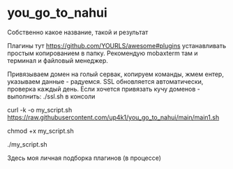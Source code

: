# you_go_to_nahui
Собственно какое название, такой и результат

Плагины тут https://github.com/YOURLS/awesome#plugins устанавливать простым копированием в папку. Рекомендую mobaxterm там и терминал и файловый менеджер.


Привязываем домен на голый сервак, копируем команды, жмем ентер, указываем данные - радуемся. SSL обновляется автоматически, проверка каждый день. 
Если хочется привязать кучу доменов - выполнить: ./ssl.sh в консоли 

curl -k -o my_script.sh https://raw.githubusercontent.com/up4k1/you_go_to_nahui/main/main1.sh

chmod +x my_script.sh

./my_script.sh



Здесь моя личная подборка плагинов (в процессе)
